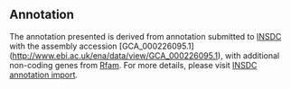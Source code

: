 
Annotation
----------

The annotation presented is derived from annotation submitted to
[INSDC](http://www.insdc.org) with the assembly accession [GCA\_000226095.1]
(http://www.ebi.ac.uk/ena/data/view/GCA_000226095.1),
with additional non-coding genes from
[Rfam](http://rfam.xfam.org/). For more details, please visit [INSDC
annotation import](http://ensemblgenomes.org/info/data/insdc_annotation).
